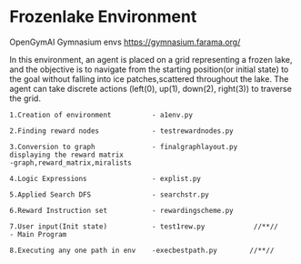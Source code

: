 
# Frozenlake Environment 

OpenGymAI Gymnasium envs
https://gymnasium.farama.org/

In this environment, an agent is placed on a grid representing a frozen lake, and the objective is to navigate from the starting position(or initial state) to the goal without falling into ice patches,scattered throughout the lake. The agent can take discrete actions (left(0), up(1), down(2), right(3)) to traverse the grid.
    
    
    1.Creation of environment          - a1env.py 
      
    2.Finding reward nodes             - testrewardnodes.py
    
    3.Conversion to graph              - finalgraphlayout.py
    displaying the reward matrix 
    -graph,reward_matrix,miralists

    4.Logic Expressions                - explist.py

    5.Applied Search DFS               - searchstr.py

    6.Reward Instruction set           - rewardingscheme.py

    7.User input(Init state)           - test1rew.py            //**//
    - Main Program

    8.Executing any one path in env    -execbestpath.py        //**//
    


